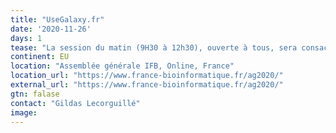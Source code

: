 ```yaml
---
title: "UseGalaxy.fr"
date: '2020-11-26'
days: 1
tease: "La session du matin (9H30 à 12h30), ouverte à tous, sera consacrée à un focus sur une sélection de faits marquants."
continent: EU
location: "Assemblée générale IFB, Online, France"
location_url: "https://www.france-bioinformatique.fr/ag2020/"
external_url: "https://www.france-bioinformatique.fr/ag2020/"
gtn: falase
contact: "Gildas Lecorguillé"
image: 
---
```

